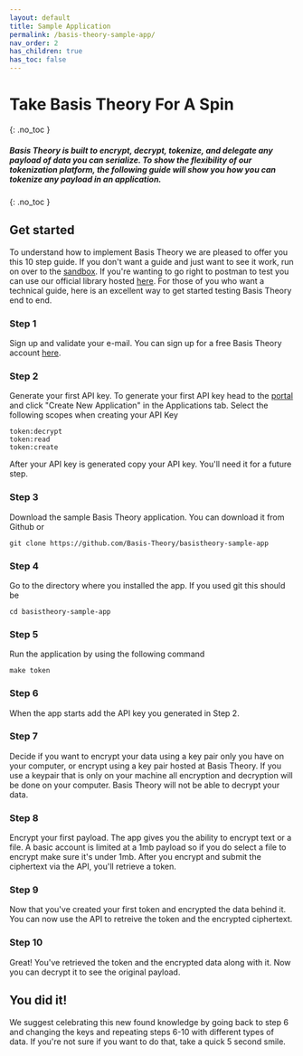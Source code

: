 ```yaml
---
layout: default
title: Sample Application
permalink: /basis-theory-sample-app/
nav_order: 2
has_children: true
has_toc: false
---
```

# Take Basis Theory For A Spin
{: .no_toc }

##### Basis Theory is built to encrypt, decrypt, tokenize, and delegate any payload of data you can serialize. To show the flexibility of our tokenization platform, the following guide will show you how you can tokenize any payload in an application. 
{: .no_toc }


## Get started

To understand how to implement Basis Theory we are pleased to offer you this 10 step guide. If you don't want a guide and just want to see it work, run on over to the [sandbox](https://portal.basistheory.com/sandbox). If you're wanting to go right to postman to test you can use our official library hosted [here](https://github.com/Basis-Theory/basistheory-postman). For those of you who want a technical guide, here is an excellent way to get started testing Basis Theory end to end.


### Step 1

Sign up and validate your e-mail. You can sign up for a free Basis Theory account [here](https://portal.basistheory.com).

### Step 2

Generate your first API key. To generate your first API key head to the [portal](https://portal.basistheory.com/applications) and click "Create New Application" in the Applications tab. Select the following scopes when creating your API Key
```
token:decrypt 
token:read      
token:create
```
After your API key is generated copy your API key. You'll need it for a future step.

### Step 3

Download the sample Basis Theory application. You can download it from Github or 

```
git clone https://github.com/Basis-Theory/basistheory-sample-app
```

### Step 4

Go to the directory where you installed the app. If you used git this should be 
```
cd basistheory-sample-app
```
### Step 5

Run the application by using the following command 
```
make token
```

### Step 6

When the app starts add the API key you generated in Step 2.

### Step 7

Decide if you want to encrypt your data using a key pair only you have on your computer, or encrypt using a key pair hosted at Basis Theory. If you use a keypair that is only on your machine all encryption and decryption will be done on your computer. Basis Theory will not be able to decrypt your data.

### Step 8

Encrypt your first payload. The app gives you the ability to encrypt text or a file. A basic account is limited at a 1mb payload so if you do select a file to encrypt make sure it's under 1mb. After you encrypt and submit the ciphertext via the API, you'll retrieve a token. 

### Step 9

Now that you've created your first token and encrypted the data behind it. You can now use the API to retreive the token and the encrypted ciphertext.

### Step 10

Great! You've retrieved the token and the encrypted data along with it. Now you can decrypt it to see the original payload.


## You did it! 

We suggest celebrating this new found knowledge by going back to step 6 and changing the keys and repeating steps 6-10 with different types of data. If you're not sure if you want to do that, take a quick 5 second smile.
